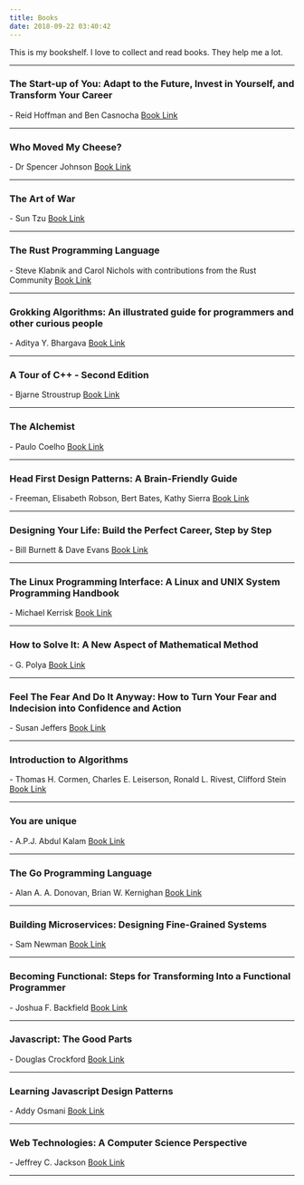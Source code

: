 ```yaml
---
title: Books
date: 2018-09-22 03:40:42
---
```


This is my bookshelf. I love to collect and read books. They help me a lot.

---

<h3>The Start-up of You: Adapt to the Future, Invest in Yourself, and Transform Your Career</h3>
<span>- Reid Hoffman and Ben Casnocha</span>
<span><a href="https://www.amazon.com/dp/B00755MHV8">Book Link</a></span>

---

<h3>Who Moved My Cheese?</h3>
<span>- Dr Spencer Johnson</span>
<span><a href="https://www.amazon.in/Who-Moved-My-Cheese-Amazing/dp/0091816971">Book Link</a></span>

---

<h3>The Art of War</h3>
<span>- Sun Tzu</span>
<span><a href="https://en.wikipedia.org/wiki/The_Art_of_War">Book Link</a></span>

---

<h3>The Rust Programming Language</h3>
<span>- Steve Klabnik and Carol Nichols with contributions from the Rust Community</span> 
<span><a href="https://nostarch.com/rust">Book Link</a></span>

---

<h3>
Grokking Algorithms: An illustrated guide for programmers and other curious people</h3>
<span>- Aditya Y. Bhargava</span>
<span><a href="https://www.safaribooksonline.com/library/view/grokking-algorithms-an/9781617292231/">Book Link</a></span>

---

<h3>A Tour of C++ - Second Edition</h3>
<span>- Bjarne Stroustrup</span>
<span><a href="http://www.stroustrup.com/tour2.html">Book Link</a></span>

---

<h3>The Alchemist</h3>
<span>- Paulo Coelho</span>
<span><a href="https://www.amazon.in/Alchemist-Paulo-Coelho/dp/8172234988">Book Link</a></span>

---

<h3>Head First Design Patterns: A Brain-Friendly Guide</h3>
<span>- Freeman, Elisabeth Robson, Bert Bates, Kathy Sierra</span>
<span><a href="https://www.amazon.in/Head-First-Design-Patterns-Brain-Friendly-ebook/dp/B00AA36RZY?tag=googinhydr18418-21">Book Link</a></span>

---

<h3>Designing Your Life: Build the Perfect Career, Step by Step</h3>
<span>- Bill Burnett & Dave Evans</span>
<span><a href="https://www.amazon.co.uk/Designing-Your-Life-Perfect-Career/dp/1784701173">Book Link</a></span>

---

<h3>The Linux Programming Interface: A Linux and UNIX System Programming Handbook</h3>
<span>- Michael Kerrisk</span>
<span><a href="https://www.amazon.in/Linux-Programming-Interface-System-Handbook-ebook/dp/B004OEJMZM?tag&#x3D;googinhydr18418-21">Book Link</a></span>

---

<h3>How to Solve It: A New Aspect of Mathematical Method</h3>
<span>- G. Polya</span>
<span><a href="https://www.amazon.in/How-Solve-Mathematical-Princeton-Science-ebook/dp/B0073X0IOA/ref&#x3D;sr_1_1?s&#x3D;digital-text&amp;ie&#x3D;UTF8&amp;qid&#x3D;1502236286&amp;sr&#x3D;1-1&amp;keywords&#x3D;how+to+solve+it">Book Link</a></span>

---

<h3>Feel The Fear And Do It Anyway: How to Turn Your Fear and Indecision into Confidence and Action</h3>
<span>- Susan Jeffers</span>
<span><a href="https://www.amazon.in/Feel-Fear-Anyway-Indecision-Confidence-ebook/dp/B00PYJ5Y6W?_encoding&#x3D;UTF8&amp;portal-device-attributes&#x3D;desktop&amp;qid&#x3D;1502236154&amp;ref_&#x3D;tmm_kin_swatch_0&amp;sr&#x3D;1-1">Book Link</a></span>

---

<h3>Introduction to Algorithms</h3>
<span>- Thomas H. Cormen, Charles E. Leiserson, Ronald L. Rivest, Clifford Stein</span>
<span><a href="https://www.amazon.in/Introduction-Algorithms-Thomas-H-Cormen-ebook/dp/B007CNRCAO?_encoding&#x3D;UTF8&amp;portal-device-attributes&#x3D;desktop&amp;qid&#x3D;&amp;ref_&#x3D;tmm_kin_swatch_0&amp;sr&#x3D;">Book Link</a></span>

---

<h3>You are unique</h3>
<span>- A.P.J. Abdul Kalam</span>
<span><a href="http://www.amazon.in/You-are-Unique-Heights-Thoughts/dp/8189534181?_encoding&#x3D;UTF8&amp;keywords&#x3D;you%20are%20unique%20by%20abdul%20kalam&amp;portal-device-attributes&#x3D;desktop&amp;qid&#x3D;1502235230&amp;ref_&#x3D;sr_1_1&amp;s&#x3D;books&amp;sr&#x3D;1-1">Book Link</a></span>

---

<h3>The Go Programming Language</h3>
<span>- Alan A. A. Donovan, Brian W. Kernighan</span>
<span><a href="https://www.amazon.in/Programming-Language-Addison-Wesley-Professional-Computing-ebook/dp/B0184N7WWS?_encoding&#x3D;UTF8&amp;portal-device-attributes&#x3D;desktop&amp;qid&#x3D;&amp;ref_&#x3D;tmm_kin_swatch_0&amp;sr&#x3D;">Book Link</a></span>

---

<h3>Building Microservices: Designing Fine-Grained Systems</h3>
<span>- Sam Newman</span>
<span><a href="https://www.amazon.in/Building-Microservices-Designing-Fine-Grained-Systems-ebook/dp/B00T3N7XB4?_encoding&#x3D;UTF8&amp;btkr&#x3D;1&amp;portal-device-attributes&#x3D;desktop&amp;ref_&#x3D;dp-kindle-redirect">Book Link</a></span>

---

<h3>Becoming Functional: Steps for Transforming Into a Functional Programmer</h3>
<span>- Joshua F. Backfield</span>
<span><a href="http://www.amazon.in/Becoming-Functional-Steps-Transforming-Programmer/dp/9351107078?_encoding&#x3D;UTF8&amp;portal-device-attributes&#x3D;desktop&amp;qid&#x3D;&amp;ref_&#x3D;tmm_pap_swatch_0&amp;sr&#x3D;">Book Link</a></span>

---

<h3>Javascript: The Good Parts</h3>
<span>- Douglas Crockford</span>
<span><a href="http://www.amazon.in/JavaScript-Good-Parts-Crockford/dp/8184045220/ref&#x3D;sr_1_1?s&#x3D;books&amp;ie&#x3D;UTF8&amp;qid&#x3D;1502235291&amp;sr&#x3D;1-1&amp;keywords&#x3D;javascript+good+parts">Book Link</a></span>

---

<h3>Learning Javascript Design Patterns</h3>
<span>- Addy Osmani</span>
<span><a href="http://www.amazon.in/Learning-JavaScript-Design-Patterns-Osmani/dp/9350238705/ref&#x3D;sr_1_2?s&#x3D;books&amp;ie&#x3D;UTF8&amp;qid&#x3D;1502235458&amp;sr&#x3D;1-2&amp;keywords&#x3D;javascript+design+patterns">Book Link</a></span>

---

<h3>Web Technologies: A Computer Science Perspective</h3>
<span>- Jeffrey C. Jackson</span>
<span><a href="http://www.amazon.in/Web-Technologies-Computer-Science-Perspective/dp/0131856030">Book Link</a></span>

---
